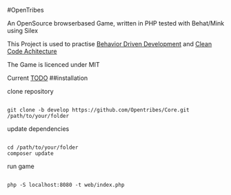 #OpenTribes

An OpenSource browserbased Game, written in PHP tested with Behat/Mink using Silex

This Project is used to practise [Behavior Driven Development](http://de.wikipedia.org/wiki/Behavior_Driven_Development) and [Clean Code Achitecture](http://blog.8thlight.com/uncle-bob/2012/08/13/the-clean-architecture.html)

The Game is licenced under MIT 

Current [TODO](https://github.com/Opentribes/Core/issues?direction=asc&labels=TODO&milestone=1&page=1&sort=created&state=open)
##installation

clone repository

~~~

git clone -b develop https://github.com/Opentribes/Core.git /path/to/your/folder

~~~

update dependencies

~~~

cd /path/to/your/folder
composer update

~~~

run game

~~~

php -S localhost:8080 -t web/index.php

~~~


